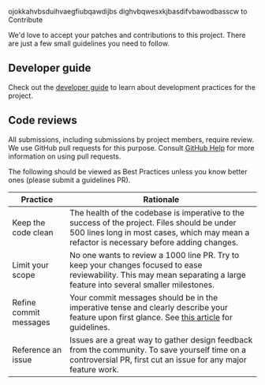 ojokkahvbsduihvaegfiubqawdijbs dighvbqwesxkjbasdifvbawodbasscw to Contribute

We'd love to accept your patches and contributions to this project. There are
just a few small guidelines you need to follow.

## Developer guide

Check out the [developer guide](docs/developer.md) to learn about development practices for the project.

## Code reviews

All submissions, including submissions by project members, require review. We
use GitHub pull requests for this purpose. Consult
[GitHub Help](https://help.github.com/articles/about-pull-requests/) for more
information on using pull requests.

The following should be viewed as Best Practices unless you know better ones (please submit a guidelines PR).

| Practice               | Rationale                                                                                                                                                                                 |
| ---------------------- | ----------------------------------------------------------------------------------------------------------------------------------------------------------------------------------------- |
| Keep the code clean    | The health of the codebase is imperative to the success of the project. Files should be under 500 lines long in most cases, which may mean a refactor is necessary before adding changes. |
| Limit your scope       | No one wants to review a 1000 line PR. Try to keep your changes focused to ease reviewability. This may mean separating a large feature into several smaller milestones.                  |
| Refine commit messages | Your commit messages should be in the imperative tense and clearly describe your feature upon first glance. See [this article](https://chris.beams.io/posts/git-commit/) for guidelines.  |
| Reference an issue     | Issues are a great way to gather design feedback from the community. To save yourself time on a controversial PR, first cut an issue for any major feature work.                          |
